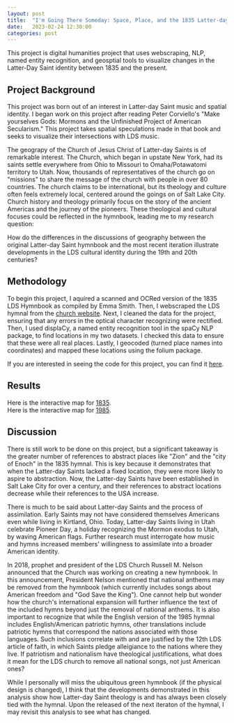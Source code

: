 ```yaml
---
layout: post
title:  "I'm Going There Someday: Space, Place, and the 1835 Latter-day Saint Hymnbook"
date:   2023-02-24 12:30:00
categories: post
---
```


This project is digital humanities project that uses webscraping, NLP, named entity recognition, and geosptial tools to visualize changes in the Latter-Day Saint identity between 1835 and the present.  

<!--more-->

## Project Background

This project was born out of an interest in Latter-day Saint music and spatial identity. I began work on this project after reading Peter Corviello's "Make yourselves Gods: Mormons and the
Unfinished Project of American Secularism." This project takes spatial speculations made in that book and seeks to visualize their intersections with LDS music.  

The geograpy of the Church of Jesus Christ of Latter-day Saints is of remarkable interest. The Church, which began in upstate New York, had its saints settle everywhere from Ohio to Missouri 
to Omaha/Potawatomi territory to Utah. Now, thousands of representatives of the church go on "missions" to share the message of the church with people in over 80 countries. The church claims 
to be international, but its theology and culture often feels extremely local, centered around the goings on of Salt Lake City. Church history and theology primarily focus on the story of the 
ancient Americas and the journey of the pioneers. These theological and cultural focuses could be reflected in the hymnbook, leading me to my research question:

How do the differences in the discussions of geography between the original Latter-day Saint hymnbook and the most recent iteration illustrate developments in the LDS cultural 
identity during the 19th and 20th centuries? 

## Methodology

To begin this project, I aquired a scanned and OCRed version of the 1835 LDS Hymnbook as compiled by Emma Smith. Then, I webscraped the LDS hymnal from the [church website](https://www.churchofjesuschrist.org/music/library/hymns?lang=eng).
Next, I cleaned the data for the project, ensuring that any errors in the optical character recognizing were rectified.  
Then, I used displaCy, a named entity recognition tool in the spaCy NLP package, to find locations in my two datasets. I checked this data to ensure that 
these were all real places. Lastly, I geocoded (turned place names into coordinates) and mapped these locations using the folium package.  

If you are interested in seeing the code for this project, you can find it [here](https://github.com/amyeshreeve/ldshymns).

## Results

Here is the interactive map for [1835](/1835-maps.html).  
Here is the interactive map for [1985](/1985-maps.html).  

  
## Discussion

There is still work to be done on this project, but a significant takeaway is the greater number of references to abstract places like "Zion" and the "city of Enoch" in the 1835 hymnal.
This is key because it demonstrates that when the Latter-day Saints lacked a fixed location, they were more likely to aspire to abstraction. Now, the Latter-day Saints have been established in
Salt Lake City for over a century, and their references to abstract locations decrease while their references to the USA increase.  

There is much to be said about Latter-day Saints and the process of assimilation. Early Saints may not have considered themselves Americans even while living in Kirtland, Ohio. Today,
Latter-day Saints living in Utah celebrate Pioneer Day, a holiday recognizing the Mormon exodus to Utah, by waving American flags. Further research must interrogate how music and hymns 
increased members' willingness to assimilate into a broader American identity.  

In 2018, prophet and president of the LDS Church Russell M. Nelson announced that the Church was working on creating a new hymnbook. In this announcement, President Nelson mentioned that 
national anthems may be removed from the hymnbook (which currently includes songs about American freedom and "God Save the King"). One cannot help but wonder how the church's international 
expansion will further influence the text of the included hymns beyond just the removal of national anthems. It is also important to recognize that while the English version of the 1985 
hymnal includes English/American patriotic hymns, other translations include patriotic hymns that correspond the nations associated with those languages. Such inclusions correlate with and 
are justified by the 12th LDS article of faith, in which Saints pledge alleigiance to the nations where they live. If patriotism and nationalism have theological justifications, what does it 
mean for the LDS church to remove all national songs, not just American ones?

While I personally will miss the ubiquitous green hymnbook (if the physical design is changed), I think that the developments demonstrated in this analysis show 
how Latter-day Saint theology is and has always been closely tied with the hymnal. Upon the released of the next iteraton of the hymnal, I may revisit this 
analysis to see what has changed.